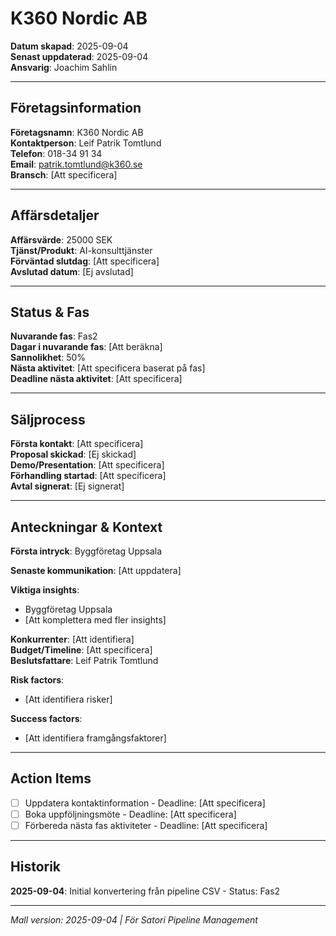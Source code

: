 # K360 Nordic AB

**Datum skapad**: 2025-09-04  
**Senast uppdaterad**: 2025-09-04  
**Ansvarig**: Joachim Sahlin

---

## Företagsinformation
**Företagsnamn**: K360 Nordic AB  
**Kontaktperson**: Leif Patrik Tomtlund  
**Telefon**: 018-34 91 34  
**Email**: patrik.tomtlund@k360.se  
**Bransch**: [Att specificera]

---

## Affärsdetaljer
**Affärsvärde**: 25000 SEK  
**Tjänst/Produkt**: AI-konsulttjänster  
**Förväntad slutdag**: [Att specificera]  
**Avslutad datum**: [Ej avslutad]

---

## Status & Fas
**Nuvarande fas**: Fas2  
**Dagar i nuvarande fas**: [Att beräkna]  
**Sannolikhet**: 50%  
**Nästa aktivitet**: [Att specificera baserat på fas]  
**Deadline nästa aktivitet**: [Att specificera]

---

## Säljprocess
**Första kontakt**: [Att specificera]  
**Proposal skickad**: [Ej skickad]  
**Demo/Presentation**: [Att specificera]  
**Förhandling startad**: [Att specificera]  
**Avtal signerat**: [Ej signerat]

---

## Anteckningar & Kontext
**Första intryck**: Byggföretag Uppsala  

**Senaste kommunikation**: [Att uppdatera]

**Viktiga insights**: 
- Byggföretag Uppsala
- [Att komplettera med fler insights]

**Konkurrenter**: [Att identifiera]  
**Budget/Timeline**: [Att specificera]  
**Beslutsfattare**: Leif Patrik Tomtlund  

**Risk factors**: 
- [Att identifiera risker]

**Success factors**: 
- [Att identifiera framgångsfaktorer]

---

## Action Items
- [ ] Uppdatera kontaktinformation - Deadline: [Att specificera]
- [ ] Boka uppföljningsmöte - Deadline: [Att specificera]
- [ ] Förbereda nästa fas aktiviteter - Deadline: [Att specificera]

---

## Historik
**2025-09-04**: Initial konvertering från pipeline CSV - Status: Fas2  

---

*Mall version: 2025-09-04 | För Satori Pipeline Management*
